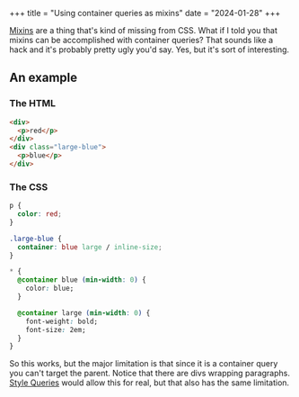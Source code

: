 +++
title = "Using container queries as mixins"
date = "2024-01-28"
+++

<a href="https://sass-lang.com/documentation/at-rules/mixin/">Mixins</a> are a thing that's kind of missing from CSS. What if I told you that mixins can be accomplished with container queries? That sounds like a hack and it's probably pretty ugly you'd say. Yes, but it's sort of interesting.

## An example

### The HTML

``` html
<div>
  <p>red</p>
</div>
<div class="large-blue">
  <p>blue</p>
</div>
```

### The CSS

``` css
p {
  color: red;
}

.large-blue {
  container: blue large / inline-size;
}

* {
  @container blue (min-width: 0) {
    color: blue;
  }

  @container large (min-width: 0) {
    font-weight: bold;
    font-size: 2em;
  }
}
```

So this works, but the major limitation is that since it is a container query you can't target the parent. Notice that there are divs wrapping paragraphs. <a href="https://developer.chrome.com/docs/css-ui/style-queries">Style Queries</a> would allow this for real, but that also has the same limitation.

